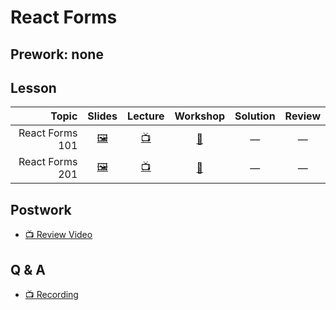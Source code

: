 # React Forms

## Prework: none

## Lesson

Topic | Slides | Lecture | Workshop | Solution | Review
-----:|:------:|:-------:|:--------:|:--------:|:-----:
React Forms 101 | [🖼️][rf-1a] | [📺][rf-1b] | [🔬][rf-1c] | — | —
React Forms 201 | [🖼️][rf-2a] | [📺][rf-2b] | [🤝][rf-2c] | — | —

[rf-1a]: 1-react-forms-101/React%20Forms%20101.pdf
[rf-1b]: https://youtu.be/DKv4obDgcrI
[rf-1c]: https://learn.fullstackacademy.com/workshop/5a5116d6e2c9aa00040f7152/landing
[rf-2a]: 2-react-forms-201/React%20Forms%20201.pdf
[rf-2b]: https://youtu.be/aWvl-wmCyhM
[rf-2c]: https://learn.fullstackacademy.com/workshop/5a6f644e84a94700041777dd/landing

## Postwork

- [📺 Review Video](https://www.youtube.com/playlist?list=PLx0iOsdUOUmnS1eehO0qAX1uBqBP6G113)

## Q & A

- [📺 Recording](https://youtu.be/FpKn7Be0fn4)
